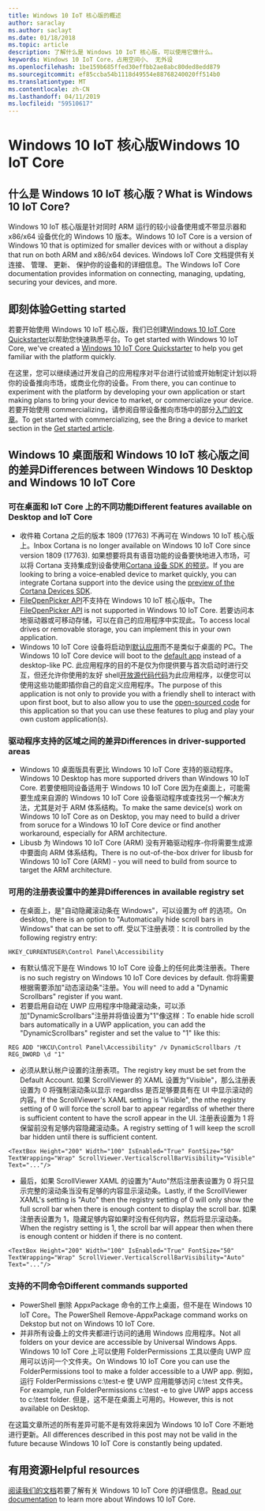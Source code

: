 ```yaml
---
title: Windows 10 IoT 核心版的概述
author: saraclay
ms.author: saclayt
ms.date: 01/18/2018
ms.topic: article
description: 了解什么是 Windows 10 IoT 核心版，可以使用它做什么。
keywords: Windows 10 IoT Core，占用空间小、 无外设
ms.openlocfilehash: 1be159b685ffed30effbb2ae8abc80ded8edd879
ms.sourcegitcommit: ef85ccba54b1118d49554e88768240020ff514b0
ms.translationtype: MT
ms.contentlocale: zh-CN
ms.lasthandoff: 04/11/2019
ms.locfileid: "59510617"
---
```

# <a name="windows-10-iot-core"></a><span data-ttu-id="49028-104">Windows 10 IoT 核心版</span><span class="sxs-lookup"><span data-stu-id="49028-104">Windows 10 IoT Core</span></span>

## <a name="what-is-windows-10-iot-core"></a><span data-ttu-id="49028-105">什么是 Windows 10 IoT 核心版？</span><span class="sxs-lookup"><span data-stu-id="49028-105">What is Windows 10 IoT Core?</span></span>
<span data-ttu-id="49028-106">Windows 10 IoT 核心版是针对同时 ARM 运行的较小设备使用或不带显示器和 x86/x64 设备优化的 Windows 10 版本。</span><span class="sxs-lookup"><span data-stu-id="49028-106">Windows 10 IoT Core is a version of Windows 10 that is optimized for smaller devices with or without a display that run on both ARM and x86/x64 devices.</span></span> <span data-ttu-id="49028-107">Windows IoT Core 文档提供有关连接、 管理、 更新、 保护你的设备和的详细信息。</span><span class="sxs-lookup"><span data-stu-id="49028-107">The Windows IoT Core documentation provides information on connecting, managing, updating, securing your devices, and more.</span></span> 

## <a name="getting-started"></a><span data-ttu-id="49028-108">即刻体验</span><span class="sxs-lookup"><span data-stu-id="49028-108">Getting started</span></span>
<span data-ttu-id="49028-109">若要开始使用 Windows 10 IoT 核心版，我们已创建[Windows 10 IoT Core Quickstarter](tutorials/Tutorials.md)以帮助您快速熟悉平台。</span><span class="sxs-lookup"><span data-stu-id="49028-109">To get started with Windows 10 IoT Core, we've created a [Windows 10 IoT Core Quickstarter](tutorials/Tutorials.md) to help you get familiar with the platform quickly.</span></span> 

<span data-ttu-id="49028-110">在这里，您可以继续通过开发自己的应用程序对平台进行试验或开始制定计划以将你的设备推向市场，或商业化你的设备。</span><span class="sxs-lookup"><span data-stu-id="49028-110">From there, you can continue to experiment with the platform by developing your own application or start making plans to bring your device to market, or commercialize your device.</span></span> <span data-ttu-id="49028-111">若要开始使用 commercializing，请参阅自带设备推向市场中的部分[入门的文章](https://docs.microsoft.com/windows/iot-core/getstarted)。</span><span class="sxs-lookup"><span data-stu-id="49028-111">To get started with commercializing, see the Bring a device to market section in the [Get started article](https://docs.microsoft.com/windows/iot-core/getstarted).</span></span>

## <a name="differences-between-windows-10-desktop-and-windows-10-iot-core"></a><span data-ttu-id="49028-112">Windows 10 桌面版和 Windows 10 IoT 核心版之间的差异</span><span class="sxs-lookup"><span data-stu-id="49028-112">Differences between Windows 10 Desktop and Windows 10 IoT Core</span></span>

### <a name="different-features-available-on-desktop-and-iot-core"></a><span data-ttu-id="49028-113">可在桌面和 IoT Core 上的不同功能</span><span class="sxs-lookup"><span data-stu-id="49028-113">Different features available on Desktop and IoT Core</span></span>

* <span data-ttu-id="49028-114">收件箱 Cortana 之后的版本 1809 (17763) 不再可在 Windows 10 IoT 核心版上。</span><span class="sxs-lookup"><span data-stu-id="49028-114">Inbox Cortana is no longer available on Windows 10 IoT Core since version 1809 (17763).</span></span> <span data-ttu-id="49028-115">如果想要将具有语音功能的设备要快地进入市场，可以将 Cortana 支持集成到设备使用[Cortana 设备 SDK 的预览](https://developer.microsoft.com/en-us/cortana/devices)。</span><span class="sxs-lookup"><span data-stu-id="49028-115">If you are looking to bring a voice-enabled device to market quickly, you can integrate Cortana support into the device using the [preview of the Cortana Devices SDK](https://developer.microsoft.com/en-us/cortana/devices).</span></span>
* <span data-ttu-id="49028-116">[FileOpenPicker API](https://docs.microsoft.com/en-us/uwp/api/windows.storage.pickers.fileopenpicker)不支持在 Windows 10 IoT 核心版中。</span><span class="sxs-lookup"><span data-stu-id="49028-116">The [FileOpenPicker API](https://docs.microsoft.com/en-us/uwp/api/windows.storage.pickers.fileopenpicker) is not supported in Windows 10 IoT Core.</span></span> <span data-ttu-id="49028-117">若要访问本地驱动器或可移动存储，可以在自己的应用程序中实现此。</span><span class="sxs-lookup"><span data-stu-id="49028-117">To access local drives or removable storage, you can implement this in your own application.</span></span>
* <span data-ttu-id="49028-118">Windows 10 IoT Core 设备将启动到[默认应用](https://docs.microsoft.com/en-us/windows/iot-core/develop-your-app/iotcoredefaultapp)而不是类似于桌面的 PC。</span><span class="sxs-lookup"><span data-stu-id="49028-118">The Windows 10 IoT Core device will boot to the [default app](https://docs.microsoft.com/en-us/windows/iot-core/develop-your-app/iotcoredefaultapp) instead of a desktop-like PC.</span></span> <span data-ttu-id="49028-119">此应用程序的目的不是仅为你提供要与首次启动时进行交互，但还允许你使用的友好 shell[开放源代码代码](https://github.com/Microsoft/Windows-iotcore-samples/tree/master/Samples/IoTCoreDefaultApp)为此应用程序，以便您可以使用这些功能即插你自己的自定义应用程序。</span><span class="sxs-lookup"><span data-stu-id="49028-119">The purpose of this application is not only to provide you with a friendly shell to interact with upon first boot, but to also allow you to use the [open-sourced code](https://github.com/Microsoft/Windows-iotcore-samples/tree/master/Samples/IoTCoreDefaultApp) for this application so that you can use these features to plug and play your own custom application(s).</span></span>

### <a name="differences-in-driver-supported-areas"></a><span data-ttu-id="49028-120">驱动程序支持的区域之间的差异</span><span class="sxs-lookup"><span data-stu-id="49028-120">Differences in driver-supported areas</span></span>

* <span data-ttu-id="49028-121">Windows 10 桌面版具有更比 Windows 10 IoT Core 支持的驱动程序。</span><span class="sxs-lookup"><span data-stu-id="49028-121">Windows 10 Desktop has more supported drivers than Windows 10 IoT Core.</span></span> <span data-ttu-id="49028-122">若要使相同设备适用于 Windows 10 IoT Core 因为在桌面上，可能需要生成来自源的 Windows 10 IoT Core 设备驱动程序或查找另一个解决方法，尤其是对于 ARM 体系结构。</span><span class="sxs-lookup"><span data-stu-id="49028-122">To make the same device(s) work on Windows 10 IoT Core as on Desktop, you may need to build a driver from soruce for a Windows 10 IoT Core device or find another workaround, especially for ARM architecture.</span></span>
* <span data-ttu-id="49028-123">Libusb 为 Windows 10 IoT Core (ARM) 没有开箱驱动程序-你将需要生成源中要面向 ARM 体系结构。</span><span class="sxs-lookup"><span data-stu-id="49028-123">There is no out-of-the-box driver for libusb for Windows 10 IoT Core (ARM) - you will need to build from source to target the ARM architecture.</span></span>

### <a name="differences-in-available-registry-set"></a><span data-ttu-id="49028-124">可用的注册表设置中的差异</span><span class="sxs-lookup"><span data-stu-id="49028-124">Differences in available registry set</span></span>

* <span data-ttu-id="49028-125">在桌面上，是"自动隐藏滚动条在 Windows"，可以设置为 off 的选项。</span><span class="sxs-lookup"><span data-stu-id="49028-125">On desktop, there is an option to "Automatically hide scroll bars in Windows" that can be set to off.</span></span> <span data-ttu-id="49028-126">受以下注册表项：</span><span class="sxs-lookup"><span data-stu-id="49028-126">It is controlled by the following registry entry:</span></span> 

```
HKEY_CURRENTUSER\Control Panel\Accessibility
```

* <span data-ttu-id="49028-127">有默认情况下是在 Windows 10 IoT Core 设备上的任何此类注册表。</span><span class="sxs-lookup"><span data-stu-id="49028-127">There is no such registry on Windows 10 IoT Core devices by default.</span></span> <span data-ttu-id="49028-128">你将需要根据需要添加"动态滚动条"注册。</span><span class="sxs-lookup"><span data-stu-id="49028-128">You will need to add a "Dynamic Scrollbars" register if you want.</span></span>
* <span data-ttu-id="49028-129">若要启用自动在 UWP 应用程序中隐藏滚动条，可以添加"DynamicScrollbars"注册并将值设置为"1"像这样：</span><span class="sxs-lookup"><span data-stu-id="49028-129">To enable hide scroll bars automatically in a UWP application, you can add the "DynamicScrollbars" register and set the value to "1" like this:</span></span>

```
REG ADD "HKCU\Control Panel\Accessibility" /v DynamicScrollbars /t REG_DWORD \d "1"
```

* <span data-ttu-id="49028-130">必须从默认帐户设置的注册表项。</span><span class="sxs-lookup"><span data-stu-id="49028-130">The registry key must be set from the Default Account.</span></span> <span data-ttu-id="49028-131">如果 ScrollViewer 的 XAML 设置为"Visible"，那么注册表设置为 0 将强制滚动条以显示 regardlss 是否足够要具有在 UI 中显示滚动的内容。</span><span class="sxs-lookup"><span data-stu-id="49028-131">If the ScrollViewer's XAML setting is "Visible", the nthe registry setting of 0 will force the scroll bar to appear regardlss of whether there is sufficient content to have the scroll appear in the UI.</span></span> <span data-ttu-id="49028-132">注册表设置为 1 将保留前没有足够内容隐藏滚动条。</span><span class="sxs-lookup"><span data-stu-id="49028-132">A registry setting of 1 will keep the scroll bar hidden until there is sufficient content.</span></span>

```
<TextBox Height="200" Width="100" IsEnabled="True" FontSize="50" TextWrapping="Wrap" ScrollViewer.VerticalScrollBarVisibility="Visible" Text="..."/>
```

* <span data-ttu-id="49028-133">最后，如果 ScrollViewer XAML 的设置为"Auto"然后注册表设置为 0 将只显示完整的滚动条当没有足够的内容显示滚动条。</span><span class="sxs-lookup"><span data-stu-id="49028-133">Lastly, if the ScrollViewer XAML's setting is "Auto" then the registry setting of 0 will only show the full scroll bar when there is enough content to display the scroll bar.</span></span> <span data-ttu-id="49028-134">如果注册表设置为 1，隐藏足够内容如果时没有任何内容，然后将显示滚动条。</span><span class="sxs-lookup"><span data-stu-id="49028-134">When the registry setting is 1, the scroll bar will appear then when there is enough content or hidden if there is no content.</span></span>

```
<TextBox Height="200" Width="100" IsEnabled="True" FontSize="50" TextWrapping="Wrap" ScrollViewer.VerticalScrollBarVisibility="Auto" Text="..."/>
```

### <a name="different-commands-supported"></a><span data-ttu-id="49028-135">支持的不同命令</span><span class="sxs-lookup"><span data-stu-id="49028-135">Different commands supported</span></span>

* <span data-ttu-id="49028-136">PowerShell 删除 AppxPackage 命令的工作上桌面，但不是在 Windows 10 IoT Core。</span><span class="sxs-lookup"><span data-stu-id="49028-136">The PowerShell Remove-AppxPackage command works on Dekstop but not on Windows 10 IoT Core.</span></span>
* <span data-ttu-id="49028-137">并非所有设备上的文件夹都进行访问的通用 Windows 应用程序。</span><span class="sxs-lookup"><span data-stu-id="49028-137">Not all folders on your device are accessible by Universal Windows Apps.</span></span> <span data-ttu-id="49028-138">Windows 10 IoT Core 上可以使用 FolderPermissions 工具以便向 UWP 应用可以访问一个文件夹。</span><span class="sxs-lookup"><span data-stu-id="49028-138">On Windows 10 IoT Core you can use the FolderPermissions tool to make a folder accessible to a UWP app.</span></span> <span data-ttu-id="49028-139">例如，运行 FolderPermissions c:\test-e 使 UWP 应用能够访问 c:\test 文件夹。</span><span class="sxs-lookup"><span data-stu-id="49028-139">For example, run FolderPermissions c:\test -e to give UWP apps access to c:\test folder.</span></span> <span data-ttu-id="49028-140">但是，这不是在桌面上可用的。</span><span class="sxs-lookup"><span data-stu-id="49028-140">However, this is not available on Desktop.</span></span>

<span data-ttu-id="49028-141">在这篇文章所述的所有差异可能不是有效将来因为 Windows 10 IoT Core 不断地进行更新。</span><span class="sxs-lookup"><span data-stu-id="49028-141">All differences described in this post may not be valid in the future because Windows 10 IoT Core is constantly being updated.</span></span>

## <a name="helpful-resources"></a><span data-ttu-id="49028-142">有用资源</span><span class="sxs-lookup"><span data-stu-id="49028-142">Helpful resources</span></span>
<span data-ttu-id="49028-143">[阅读我们的文档](https://docs.microsoft.com/windows/iot-core/)若要了解有关 Windows 10 IoT Core 的详细信息。</span><span class="sxs-lookup"><span data-stu-id="49028-143">[Read our documentation](https://docs.microsoft.com/windows/iot-core/) to learn more about Windows 10 IoT Core.</span></span>
